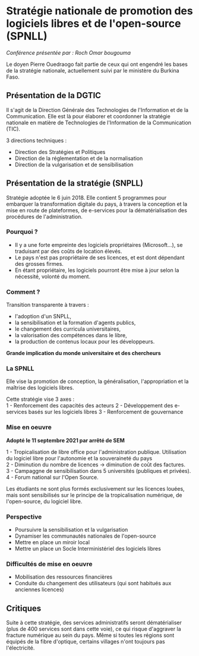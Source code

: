 # **Stratégie nationale de promotion des logiciels libres et de l'open-source (SPNLL)**

<i>Conférence présentée par : Roch Omar bougouma</i>

Le doyen Pierre Ouedraogo fait partie de ceux qui ont engendré les bases de la stratégie nationale, actuellement suivi par le ministère du Burkina Faso.

## Présentation de la DGTIC 
Il s'agit de la Direction Générale des Technologies de l'Information et de la Communication. Elle est là pour élaborer et coordonner la stratégie nationale en matière de Technologies de l'Information de la Communication (TIC).

3 directions techniques :
  -  Direction  des Stratégies et Politiques 
  -  Direction de la réglementation et de la normalisation
  -  Direction de la vulgarisation et de sensibilisation

## Présentation de la stratégie (SNPLL)

Stratégie adoptée le 6 juin 2018. 
Elle contient 5 programmes pour embarquer la transformation digitale du pays, à travers la conception et la mise en route de plateformes, de e-services pour la dématérialisation des procédures de l'administration. 

### Pourquoi ?
 - Il y a une forte empreinte des logiciels propriétaires (Microsoft...), se traduisant par des coûts de location élevés. 
 - Le pays n'est pas propriétaire de ses licences, et est dont dépendant des grosses firmes. 
 - En étant propriétaire, les logiciels pourront être mise à jour selon la nécessité, volonté du moment. 


### Comment ?
Transition transparente à travers : <br>
- l'adoption d'un SNPLL, 
- la sensibilisation et la formation d'agents publics, 
- le changement des curricula universitaires,
- la valorisation des compétences dans le libre, 
- la production de contenus locaux pour les développeurs.

**Grande implication du monde universitaire et des chercheurs**

### La SPNLL
Elle vise la promotion de conception, la généralisation, l'appropriation et la maîtrise des logiciels libres.

Cette stratégie vise 3 axes : <br>
1 - Renforcement des capacités des acteurs
2 - Développement des e-services basés sur les logiciels libres
3 - Renforcement de gouvernance

### Mise en oeuvre
**Adopté le 11 septembre 2021 par arrêté de SEM** 

1 - Tropicalisation de libre office pour l'administration publique. Utilisation du logiciel libre pour l'autonomie et la souveraineté du pays<br>
2 - Diminution du nombre de licences -> diminution de coût des factures.<br>
3 - Campaggne de sensibilisation dans 5 universités (publiques et privées).<br>
4 - Forum national sur l'Open Source.

Les étudiants ne sont plus formés exclusivement sur les licences louées, mais sont sensibilisés sur le principe de la tropicalisation numérique, de l'open-source, du logiciel libre. 

### Perspective
 - Poursuivre la sensibilisation et la vulgarisation
 - Dynamiser les communautés nationales de l'open-source
 - Mettre en place un miroir local
 - Mettre un place un Socle Interministériel des logiciels libres

### Difficultés de mise en oeuvre
 - Mobilisation des ressources financières
 - Conduite du changement des utilisateurs (qui sont habitués aux anciennes licences)


## Critiques
Suite à cette stratégie, des services administratifs seront dématérialiser (plus de 400 services sont dans cette voie), ce qui risque d'aggraver la fracture numérique au sein du pays. Même si toutes les régions sont équipés de la fibre d'optique, certains villages n'ont toujours pas l'électricité.
